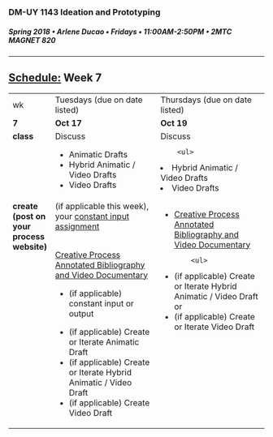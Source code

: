 ### DM-UY 1143 Ideation and Prototyping
##### Spring 2018 • Arlene Ducao • Fridays • 11:00AM-2:50PM • 2MTC MAGNET 820

---
## [Schedule:](schedule.md) Week 7


<table>
<tr>
<td>wk</td>
<td>Tuesdays (due on date listed)</td>
<td>Thursdays (due on date listed)</td>
</tr>
<tr>
  <td valign="top"><strong>7</strong></td>
  <td valign="top" width="48%"><strong>Oct 17</strong></td>
  <td valign="top" width="48%"><strong>Oct 19</strong></td>
</tr>
<tr>
<td valign="top"><strong>class</strong></td>
<td valign="top">Discuss
        <ul> 
<li>Animatic Drafts</li>
<li>Hybrid Animatic / Video Drafts</li>
<li>Video Drafts</li>    
        </ul>
</td>

<!-- 2nd column class -->
<td valign="top" width="48%">
Discuss
       
        <ul>
 <li>Hybrid Animatic / Video Drafts</li>
<li>Video Drafts</li> 
        </ul>
</td>
 
</tr>


<!-- do -->
<tr>
  <td valign="top"><strong>create (post on your process website)</strong></td>
  <td>
  (if applicable this week), your <a href="constant_input_choices.md">constant input assignment</a>
  <br><br>
 
  <a href="creative_process.md">Creative Process Annotated Bibliography and Video Documentary</a> 
        <ul>
        <li>(if applicable) constant input or output</li>
<li>(if applicable) Create or Iterate Animatic Draft</li>
<li>(if applicable) Create or Iterate Hybrid Animatic / Video Draft</li>
<li>(if applicable) Create Video Draft</li>
  <td valign="top">
  <ul>
  

  <li><a href="creative_process.md">Creative Process Annotated Bibliography and Video Documentary</a></li>
   
        <ul>
 <li>(if applicable) Create or Iterate Hybrid Animatic / Video Draft or</li>
<li>(if applicable) Create or Iterate Video Draft</li>      
        </ul></td>
</table>



